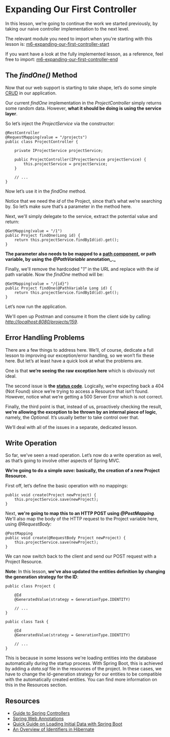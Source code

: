 # Expanding Our First Controller

In this lesson, we’re going to continue the work we started previously, by taking our naive controller implementation to the next level.

The relevant module you need to import when you're starting with this lesson is: [m6-expanding-our-first-controller-start](https://github.com/eugenp/learn-spring/tree/module6/m6-expanding-our-first-controller-start)

If you want have a look at the fully implemented lesson, as a reference, feel free to import: [m6-expanding-our-first-controller-end](https://github.com/eugenp/learn-spring/tree/module6/m6-expanding-our-first-controller-end)

## The _findOne()_ Method

Now that our web support is starting to take shape, let’s do some simple [CRUD](https://en.wikipedia.org/wiki/Create,_read,_update_and_delete) in our application.

Our current _findOne_ implementation in the _ProjectController_ simply returns some random data. However, **what it should be doing is using the service layer**.

So let’s inject the _ProjectService_ via the constructor:

```
@RestController
@RequestMapping(value = "/projects")
public class ProjectController {

    private IProjectService projectService;

    public ProjectController(IProjectService projectService) {
        this.projectService = projectService;
    }
    
    // ...
}
```

Now let’s use it in the _findOne_ method.

Notice that we need the _id_ of the Project, since that’s what we’re searching by. So let’s make sure that’s a parameter in the method here.

Next, we'll simply delegate to the service, extract the potential value and return:

```
@GetMapping(value = "/1")
public Project findOne(Long id) {
    return this.projectService.findById(id).get();
}
```

**The parameter also needs to be** **mapped to a** [**path component**](https://en.wikipedia.org/wiki/URL_Template)**, or path variable, by using the _@PathVariable_ annotation_._**

Finally, we'll remove the hardcoded "_1"_ in the URL and replace with the _id_ path variable. Now the _findOne_ method will be:

```
@GetMapping(value = "/{id}")
public Project findOne(@PathVariable Long id) {
    return this.projectService.findById(id).get();
}
```

Let’s now run the application.

We'll open up Postman and consume it from the client side by calling: [_http://localhost:8080/projects/159_](http://localhost:8080/projects/159).

## Error Handling Problems

There are a few things to address here. We’ll, of course, dedicate a full lesson to improving our exception/error handling, so we won’t fix these here. But let’s at least have a quick look at what the problems are.

One is that **we’re seeing the raw exception here** which is obviously not ideal.

The second issue is **the** [**status code**](https://developer.mozilla.org/en-US/docs/Web/HTTP/Status). Logically, we’re expecting back a 404 (Not Found) since we’re trying to access a Resource that isn’t found. However, notice what we’re getting a 500 Server Error which is not correct.

Finally, the third point is that, instead of us, proactively checking the result, **we’re allowing the exception to be thrown by an internal piece of logic**, namely, the _Optional._ It’s usually better to take control over that.

We’ll deal with all of the issues in a separate, dedicated lesson.

## Write Operation

So far, we've seen a read operation. Let’s now do a write operation as well, as that’s going to involve other aspects of Spring MVC.

**We’re going to do a simple _save:_ basically, the creation of a new Project Resource.**

First off, let’s define the basic operation with no mappings:

```
public void create(Project newProject) {
    this.projectService.save(newProject);
}
```

Next, **we're going to map this to an HTTP POST using _@PostMapping_**_._ We'll also map the body of the HTTP request to the Project variable here, using _@RequestBody:_

```
@PostMapping
public void create(@RequestBody Project newProject) {
    this.projectService.save(newProject);
}
```

We can now switch back to the client and send our POST request with a Project Resource.

**Note**: In this lesson, **we've also updated the entities definition by changing the generation strategy for the ID**:

```
public class Project {

    @Id
    @GeneratedValue(strategy = GenerationType.IDENTITY)
    
    // ...
}
```

```
public class Task {

    @Id
    @GeneratedValue(strategy = GenerationType.IDENTITY)
    
    // ...
}
```

This is because in some lessons we're loading entities into the database automatically during the startup process. With Spring Boot, this is achieved by adding a _data.sql_ file in the resources of the project. In these cases, we have to change the Id-generation strategy for our entities to be compatible with the automatically created entities. You can find more information on this in the Resources section.

## Resources
- [Guide to Spring Controllers](https://www.baeldung.com/spring-controllers)
- [Spring Web Annotations](https://www.baeldung.com/spring-mvc-annotations)
- [Quick Guide on Loading Initial Data with Spring Boot](https://www.baeldung.com/spring-boot-data-sql-and-schema-sql)
- [An Overview of Identifiers in Hibernate](https://www.baeldung.com/hibernate-identifiers)
